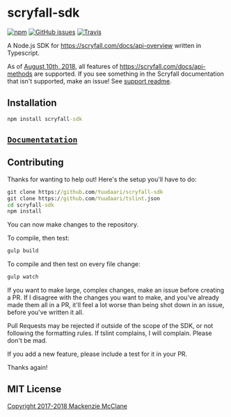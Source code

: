 # scryfall-sdk
[![npm](https://img.shields.io/npm/v/scryfall-sdk.svg?style=flat-square)](https://www.npmjs.com/package/scryfall-sdk)
[![GitHub issues](https://img.shields.io/github/issues/Yuudaari/scryfall-sdk.svg?style=flat-square)](https://github.com/Yuudaari/scryfall-sdk)
[![Travis](https://img.shields.io/travis/Yuudaari/scryfall-sdk.svg?style=flat-square)](https://travis-ci.org/Yuudaari/scryfall-sdk)

A Node.js SDK for https://scryfall.com/docs/api-overview written in Typescript.

As of [August 10th, 2018](./CHANGELOG.md), all features of https://scryfall.com/docs/api-methods are supported. If you see something in the Scryfall documentation that isn't supported, make an issue! See [support readme](./SUPPORT.md).


## Installation

```bat
npm install scryfall-sdk
```


## [`Documentatation`](./DOCUMENTATION.md)


## Contributing

Thanks for wanting to help out! Here's the setup you'll have to do:
```bat
git clone https://github.com/Yuudaari/scryfall-sdk
git clone https://github.com/Yuudaari/tslint.json
cd scryfall-sdk
npm install
```
You can now make changes to the repository. 

To compile, then test:
```bat
gulp build
```
To compile and then test on every file change:
```bat
gulp watch
```

If you want to make large, complex changes, make an issue before creating a PR. If I disagree with the changes you want to make, and you've already made them all in a PR, it'll feel a lot worse than being shot down in an issue, before you've written it all.

Pull Requests may be rejected if outside of the scope of the SDK, or not following the formatting rules. If tslint complains, I will complain. Please don't be mad.

If you add a new feature, please include a test for it in your PR.

Thanks again!




## MIT License

[Copyright 2017-2018 Mackenzie McClane](./LICENSE)
